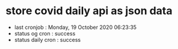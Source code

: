 # store covid daily api as json data

- last cronjob : Monday, 19 October 2020 06:23:35
- status og cron : success
- status daily cron : success
      
      